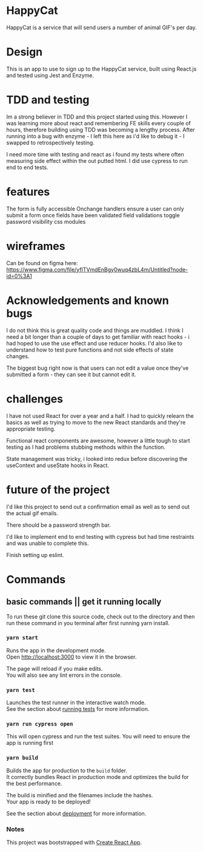 # HappyCat

HappyCat is a service that will send users a number of animal GIF's per day.

# Design

This is an app to use to sign up to the HappyCat service, built using React.js and tested using Jest and Enzyme.

# TDD and testing

Im a strong believer in TDD and this project started using this. However I was learning more about react and remembering FE skills every couple of hours, therefore building using TDD was becoming a lengthy process. After running into a bug with enzyme - I left this here as i'd like to debug it - I swapped to retrospectively testing.

I need more time with testing and react as i found my tests where often measuring side effect within the out putted html. I did use cypress to run end to end tests.

# features

The form is fully accessible
Onchange handlers ensure a user can only submit a form once fields have been validated
field validations
toggle password visibility
css modules

# wireframes

Can be found on figma here: https://www.figma.com/file/yfITVmdEnBgy0wuq4zbL4m/Untitled?node-id=0%3A1

# Acknowledgements and known bugs

I do not think this is great quality code and things are muddled. I think I need a bit longer than a couple of days to get familiar with react hooks - i had hoped to use the use effect and use reducer hooks. I'd also like to understand how to test pure functions and not side effects of state changes.

The biggest bug right now is that users can not edit a value once they've submitted a form - they can see it but cannot edit it.

# challenges

I have not used React for over a year and a half. I had to quickly relearn the basics as well as trying to move to the new React standards and they're appropriate testing.

Functional react components are awesome, however a little tough to start testing as I had problems stubbing methods within the function.

State management was tricky, i looked into redux before discovering the useContext and useState hooks in React.

# future of the project

I'd like this project to send out a confirmation email as well as to send out the actual gif emails.

There should be a password strength bar.

I'd like to implement end to end testing with cypress but had time restraints and was unable to complete this.

Finish setting up eslint.

# Commands

## basic commands || get it running locally

To run these git clone this source code, check out to the directory and then run these command in you terminal after first running
yarn install.

### `yarn start`

Runs the app in the development mode.<br />
Open [http://localhost:3000](http://localhost:3000) to view it in the browser.

The page will reload if you make edits.<br />
You will also see any lint errors in the console.

### `yarn test`

Launches the test runner in the interactive watch mode.<br />
See the section about [running tests](https://facebook.github.io/create-react-app/docs/running-tests) for more information.

### `yarn run cypress open`

This will open cypress and run the test suites. You will need to ensure the app is running first

### `yarn build`

Builds the app for production to the `build` folder.<br />
It correctly bundles React in production mode and optimizes the build for the best performance.

The build is minified and the filenames include the hashes.<br />
Your app is ready to be deployed!

See the section about [deployment](https://facebook.github.io/create-react-app/docs/deployment) for more information.

### Notes

This project was bootstrapped with [Create React App](https://github.com/facebook/create-react-app).
